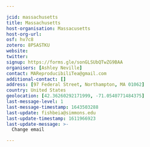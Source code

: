 ```yaml
---

jcid: massachusetts
title: Massachusetts
host-organisation: Massacusetts
host-org-url: 
osf: hv7c8
zotero: 8PSASTKU
website: 
twitter: 
signup: https://forms.gle/sonGLSUbQTwZG9BAA
organisers: [Ashley Neville]
contact: MAReproducibiliTea@gmail.com
additional-contact: []
address: [97 Federal Street, Northampton, MA 01062]
country: United States
geolocation: [42.36260292171999, -71.0540771484375]
last-message-level: 1
last-message-timestamp: 1643503288
last-update: fishbeia@simmons.edu
last-update-timestamp: 1611966923
last-update-message: >-
  Change email

---
```



